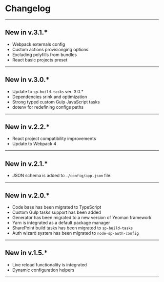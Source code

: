 # Changelog

---

## New in v.3.1.*

- Webpack externals config
- Custom actions provisionging options
- Excluding polyfills from bundles
- React basic projects preset

---

## New in v.3.0.*

- Update to `sp-build-tasks` ver. 3.0.*
- Dependencies srink and optimization
- Strong typed custom Gulp JavaScript tasks
- dotenv for redefining configs paths

---

## New in v.2.2.*

- React project compatibility improvements
- Update to Webpack 4

---

## New in v.2.1.*

- JSON schema is added to `./config/app.json` file.

---

## New in v.2.0.*

- Code base has been migrated to TypeScript
- Custom Gulp tasks support has been added
- Generator has been migrated to a new version of Yeoman framework
- Yarn is integrated as a default package manager
- SharePoint build tasks has been migrated to `sp-build-tasks`
- Auth wizard system has been migrated to `node-sp-auth-config`

---

## New in v.1.5.*

- Live reload functionality is integrated
- Dynamic configuration helpers

---